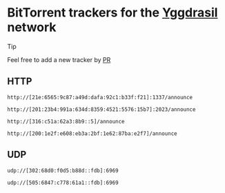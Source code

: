 # BitTorrent trackers for the [Yggdrasil](https://yggdrasil-network.github.io/) network

> [!TIP]
> Feel free to add a new tracker by [PR](https://github.com/YGGverse/yggdrasil-trackers/pulls)

## HTTP

```
http://[21e:6565:9c87:a49d:dafa:92c1:b33f:f21]:1337/announce

http://[201:23b4:991a:634d:8359:4521:5576:15b7]:2023/announce

http://[316:c51a:62a3:8b9::5]/announce

http://[200:1e2f:e608:eb3a:2bf:1e62:87ba:e2f7]/announce
```

## UDP

```
udp://[302:68d0:f0d5:b88d::fdb]:6969

udp://[505:6847:c778:61a1::fdb]:6969
```
